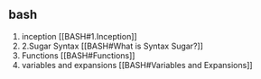 
## bash 

1. inception [[BASH#1.Inception]]
2. 2.Sugar Syntax [[BASH#What is Syntax Sugar?]]
3. Functions [[BASH#Functions]]
4. variables and expansions [[BASH#Variables and Expansions]]
